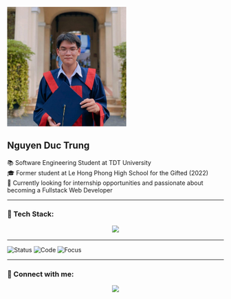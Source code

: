 <p >
  <img src="https://raw.githubusercontent.com/ductrung17/ductrung17/main/banner.jpg" alt="Banner" width="55%" />
</p>

<h2 >Nguyen Duc Trung</h2>

<p >
  📚 Software Engineering Student at TDT University  
  <br>🎓 Former student at Le Hong Phong High School for the Gifted (2022)  
  <br>🚀 Currently looking for internship opportunities and passionate about becoming a Fullstack Web Developer  
</p>

---

### 🧰 Tech Stack:
<p align="center">
  <img src="https://skillicons.dev/icons?i=js,nodejs,react,flutter,mongodb,androidstudio,php,laravel,mysql,firebase,github,vscode&theme=light" />
</p>

---

  ![Status](https://img.shields.io/badge/Looking%20for-Internship-blue)
  ![Code](https://img.shields.io/badge/Code-JavaScript%20%7C%20Flutter-yellow)
  ![Focus](https://img.shields.io/badge/Focus-Fullstack%20Web%20Dev-brightgreen)

---

### 🔗 Connect with me:

<p align="center">
  <a href="https://www.linkedin.com/in/ductrung17">
    <img src="https://img.shields.io/badge/LinkedIn-blue?logo=linkedin&style=for-the-badge" />
  </a>
</p>
